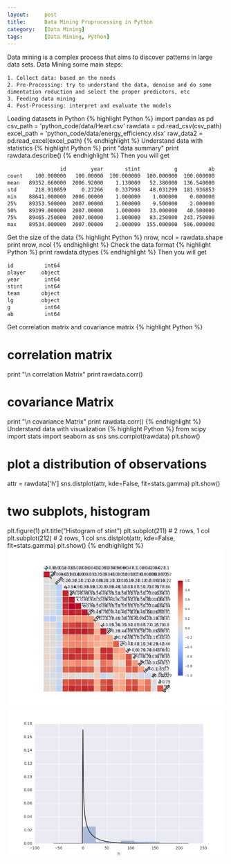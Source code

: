 ```yaml
---
layout:     post
title:      Data Mining Proprocessing in Python
category:   [Data Mining] 
tags:		[Data Mining, Python]
---
```


Data mining is a complex process that aims to discover patterns in large data sets. Data Mining some main steps:

	1. Collect data: based on the needs
	2. Pre-Processing: try to understand the data, denoise and do some dimentation reduction and select the proper predictors, etc
	3. Feeding data mining
	4. Post-Processing: interpret and evaluate the models

Loading datasets in Python
{% highlight Python %}
import pandas as pd
csv_path = 'python_code/data/Heart.csv'
rawdata = pd.read_csv(csv_path)
excel_path = 'python_code/data/energy_efficiency.xlsx'
raw_data2 = pd.read_excel(excel_path)
{% endhighlight %}
Understand data with statistics
{% highlight Python %}
print "data summary"
print rawdata.describe()
{% endhighlight %}
Then you will get

	                 id        year       stint           g          ab 	
	count    100.000000   100.00000  100.000000  100.000000  100.000000   	
	mean   89352.660000  2006.92000    1.130000   52.380000  136.540000   	
	std      218.910859     0.27266    0.337998   48.031299  181.936853   
	min    88641.000000  2006.00000    1.000000    1.000000    0.000000   	
	25%    89353.500000  2007.00000    1.000000    9.500000    2.000000   	
	50%    89399.000000  2007.00000    1.000000   33.000000   40.500000   	
	75%    89465.250000  2007.00000    1.000000   83.250000  243.750000   	
	max    89534.000000  2007.00000    2.000000  155.000000  586.000000   

Get the size of the data
{% highlight Python %}
nrow, ncol = rawdata.shape
print nrow, ncol
{% endhighlight %}
Check the data format 
{% highlight Python %}
print rawdata.dtypes
{% endhighlight %}
Then you will get

	id          int64	
	player     object	
	year        int64
	stint       int64
	team       object	
	lg         object	
	g           int64	
	ab          int64

Get correlation matrix and covariance matrix
{% highlight Python %}
# correlation matrix
print "\n correlation Matrix"
print rawdata.corr()
# covariance Matrix
print "\n covariance Matrix"
print rawdata.corr()
{% endhighlight %}
Understand data with visualization
{% highlight Python %}
from scipy import stats
import seaborn as sns
sns.corrplot(rawdata)
plt.show()

# plot a distribution of observations
attr = rawdata['h']
sns.distplot(attr, kde=False, fit=stats.gamma)
plt.show()

# two subplots, histogram
plt.figure(1)
plt.title("Histogram of stint")
plt.subplot(211) # 2 rows, 1 col
plt.subplot(212) # 2 rows, 1 col
sns.distplot(attr, kde=False, fit=stats.gamma)
plt.show()
{% endhighlight %}
![](/images/ML/corr.png)
![](/images/ML/preprocess.png)
